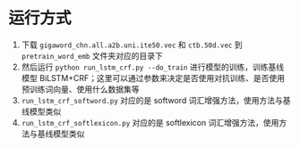 # 运行方式
1. 下载 `gigaword_chn.all.a2b.uni.ite50.vec` 和 `ctb.50d.vec` 到 `pretrain_word_emb` 文件夹对应的目录下
2. 然后运行 `python run_lstm_crf.py --do_train` 进行模型的训练，训练基线模型 BiLSTM+CRF；这里可以通过参数来决定是否使用对抗训练、是否使用预训练词向量、使用什么数据集等
3. `run_lstm_crf_softword.py` 对应的是 softword 词汇增强方法，使用方法与基线模型类似
4. `run_lstm_crf_softlexicon.py` 对应的是 softlexicon 词汇增强方法，使用方法与基线模型类似
